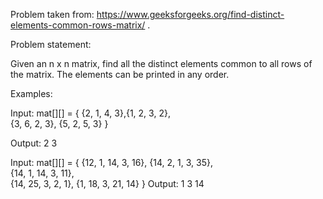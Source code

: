 Problem taken from: https://www.geeksforgeeks.org/find-distinct-elements-common-rows-matrix/ .

Problem statement:

Given an n x n matrix, find all the distinct elements common to all rows of the matrix. The elements 
can be printed in any order.

Examples:

Input: mat[][] = {  {2, 1, 4, 3},{1, 2, 3, 2},  
                    {3, 6, 2, 3},  {5, 2, 5, 3}  }
                   
Output: 2 3

Input: mat[][] = {   {12, 1,  14, 3,  16},
                     {14, 2,  1,  3,  35},  
                     {14, 1,  14, 3,  11},  
                     {14, 25, 3,  2,  1},
                     {1,  18, 3,  21, 14}  }
Output: 1 3 14
